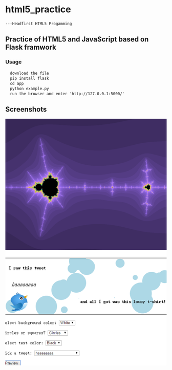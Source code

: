 # html5_practice  
    ---Headfirst HTML5 Progamming

## Practice of HTML5 and JavaScript based on Flask framwork
  


### Usage
```
  download the file
  pip install flask
  cd app
  python example.py
  run the browser and enter 'http://127.0.0.1:5000/'
```


## Screenshots
![frac](https://github.com/YXMforfun/html5_practice/blob/master/app/screenshot1.png)
![second](https://github.com/YXMforfun/html5_practice/blob/master/app/screenshot2.png)
